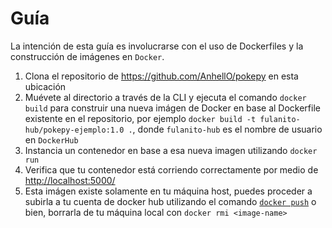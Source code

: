 # Guía

La intención de esta guía es involucrarse con el uso de Dockerfiles y la construcción de imágenes en `Docker`.

1. Clona el repositorio de <https://github.com/AnhellO/pokepy> en esta ubicación
2. Muévete al directorio a través de la CLI y ejecuta el comando `docker build` para construir una nueva imágen de Docker en base al Dockerfile existente en el repositorio, por ejemplo `docker build -t fulanito-hub/pokepy-ejemplo:1.0 .`, donde `fulanito-hub` es el nombre de usuario en `DockerHub`
3. Instancia un contenedor en base a esa nueva imagen utilizando `docker run`
4. Verifica que tu contenedor está corriendo correctamente por medio de <http://localhost:5000/>
5. Esta imágen existe solamente en tu máquina host, puedes proceder a subirla a tu cuenta de docker hub utilizando el comando [`docker push`](https://docs.docker.com/engine/reference/commandline/push/) o bien, borrarla de tu máquina local con `docker rmi <image-name>`
